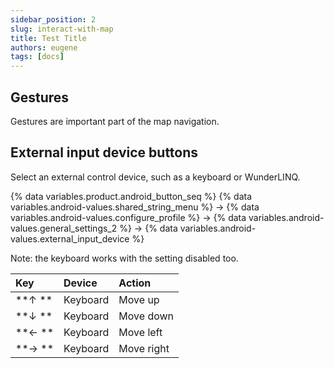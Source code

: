```yaml
---
sidebar_position: 2
slug: interact-with-map
title: Test Title
authors: eugene
tags: [docs]
---
```


## Gestures

Gestures are important part of the map navigation.


## External input device buttons

Select an external control device, such as a keyboard or WunderLINQ.

{% data variables.product.android_button_seq %} {% data variables.android-values.shared_string_menu %} → {% data variables.android-values.configure_profile %} → {% data variables.android-values.general_settings_2 %} → {% data variables.android-values.external_input_device %}

Note: the keyboard works with the setting disabled too.

| Key | Device | Action |
|:------------|:---------------|:---------------|
|**&#8593; **| Keyboard   | Move up  |
|**&#8595; **| Keyboard   | Move down  |
|**&#8592; **| Keyboard   | Move left  |
|**&#8594; **| Keyboard   | Move right  |

